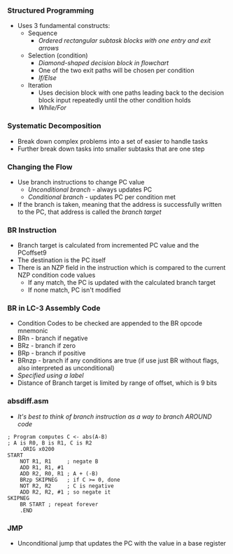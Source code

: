 ### Structured Programming
- Uses 3 fundamental constructs:
	- Sequence
		- *Ordered rectangular subtask blocks with one entry and exit arrows*
	- Selection (condition)
		- *Diamond-shaped decision block in flowchart*
		- One of the two exit paths will be chosen per condition
		- *If/Else*
	- Iteration
		- Uses decision block with one paths leading back to the decision block input repeatedly until the other condition holds
		- *While/For*

### Systematic Decomposition
- Break down complex problems into a set of easier to handle tasks
- Further break down tasks into smaller subtasks that are one step

### Changing the Flow
- Use branch instructions to change PC value
	- *Unconditional branch* - always updates PC
	- *Conditional branch* - updates PC per condition met
- If the branch is taken, meaning that the address is successfully written to the PC, that address is called the *branch target*

### BR Instruction
- Branch target is calculated from incremented PC value and the PCoffset9
- The destination is the PC itself
- There is an NZP field in the instruction which is compared to the current NZP condition code values
	- If any match, the PC is updated with the calculated branch target
	- If none match, PC isn't modified

### BR in LC-3 Assembly Code
- Condition Codes to be checked are appended to the BR opcode mnemonic
- BRn - branch if negative
- BRz - branch if zero
- BRp - branch if positive
- BRnzp - branch if any conditions are true (if use just BR without flags, also interpreted as unconditional)
- *Specified using a label*
- Distance of Branch target is limited by range of offset, which is 9 bits

### absdiff.asm
- *It's best to think of branch instruction as a way to branch AROUND code*
```
; Program computes C <- abs(A-B)
; A is R0, B is R1, C is R2
	.ORIG x0200
START
	NOT R1, R1     ; negate B
	ADD R1, R1, #1
	ADD R2, R0, R1 ; A + (-B)
	BRzp SKIPNEG   ; if C >= 0, done
	NOT R2, R2     ; C is negative
	ADD R2, R2, #1 ; so negate it
SKIPNEG
	BR START ; repeat forever
	.END
```

### JMP
- Unconditional jump that updates the PC with the value in a base register